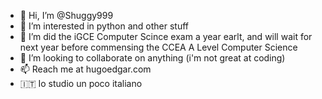 - 👋 Hi, I’m @Shuggy999
- 👀 I’m interested in python and other stuff
- 🌱 I’m did the iGCE Computer Scince exam a year earlt, and will wait for next year before commensing the CCEA A Level Computer Science
- 💞️ I’m looking to collaborate on anything (i'm not great at coding)
- 📫 Reach me at hugoedgar.com
- 🇮🇹 Io studio un poco italiano

<!---
Shuggy999/Shuggy999 is a ✨ special ✨ repository because its `README.md` (this file) appears on your GitHub profile.
You can click the Preview link to take a look at your changes.
--->
